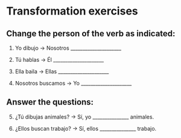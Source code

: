 # Transformation exercises

## Change the person of the verb as indicated:

1. Yo dibujo → Nosotros _____________________

2. Tú hablas → Él _____________________

3. Ella baila → Ellas _____________________

4. Nosotros buscamos → Yo _____________________

## Answer the questions:

5. ¿Tú dibujas animales? → Sí, yo _______________ animales.

6. ¿Ellos buscan trabajo? → Sí, ellos _______________ trabajo.
